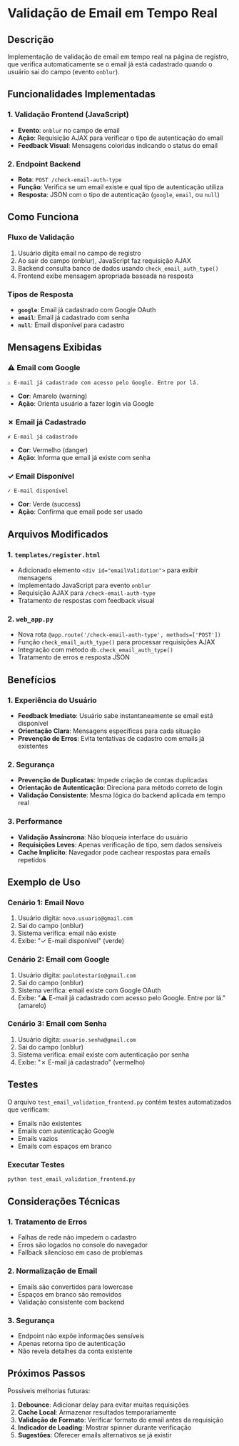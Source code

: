 # Validação de Email em Tempo Real

## Descrição
Implementação de validação de email em tempo real na página de registro, que verifica automaticamente se o email já está cadastrado quando o usuário sai do campo (evento `onblur`).

## Funcionalidades Implementadas

### 1. Validação Frontend (JavaScript)
- **Evento**: `onblur` no campo de email
- **Ação**: Requisição AJAX para verificar o tipo de autenticação do email
- **Feedback Visual**: Mensagens coloridas indicando o status do email

### 2. Endpoint Backend
- **Rota**: `POST /check-email-auth-type`
- **Função**: Verifica se um email existe e qual tipo de autenticação utiliza
- **Resposta**: JSON com o tipo de autenticação (`google`, `email`, ou `null`)

## Como Funciona

### Fluxo de Validação
1. Usuário digita email no campo de registro
2. Ao sair do campo (onblur), JavaScript faz requisição AJAX
3. Backend consulta banco de dados usando `check_email_auth_type()`
4. Frontend exibe mensagem apropriada baseada na resposta

### Tipos de Resposta
- **`google`**: Email já cadastrado com Google OAuth
- **`email`**: Email já cadastrado com senha
- **`null`**: Email disponível para cadastro

## Mensagens Exibidas

### ⚠️ Email com Google
```
⚠️ E-mail já cadastrado com acesso pelo Google. Entre por lá.
```
- **Cor**: Amarelo (warning)
- **Ação**: Orienta usuário a fazer login via Google

### ✗ Email já Cadastrado
```
✗ E-mail já cadastrado
```
- **Cor**: Vermelho (danger)
- **Ação**: Informa que email já existe com senha

### ✓ Email Disponível
```
✓ E-mail disponível
```
- **Cor**: Verde (success)
- **Ação**: Confirma que email pode ser usado

## Arquivos Modificados

### 1. `templates/register.html`
- Adicionado elemento `<div id="emailValidation">` para exibir mensagens
- Implementado JavaScript para evento `onblur`
- Requisição AJAX para `/check-email-auth-type`
- Tratamento de respostas com feedback visual

### 2. `web_app.py`
- Nova rota `@app.route('/check-email-auth-type', methods=['POST'])`
- Função `check_email_auth_type()` para processar requisições AJAX
- Integração com método `db.check_email_auth_type()`
- Tratamento de erros e resposta JSON

## Benefícios

### 1. Experiência do Usuário
- **Feedback Imediato**: Usuário sabe instantaneamente se email está disponível
- **Orientação Clara**: Mensagens específicas para cada situação
- **Prevenção de Erros**: Evita tentativas de cadastro com emails já existentes

### 2. Segurança
- **Prevenção de Duplicatas**: Impede criação de contas duplicadas
- **Orientação de Autenticação**: Direciona para método correto de login
- **Validação Consistente**: Mesma lógica do backend aplicada em tempo real

### 3. Performance
- **Validação Assíncrona**: Não bloqueia interface do usuário
- **Requisições Leves**: Apenas verificação de tipo, sem dados sensíveis
- **Cache Implícito**: Navegador pode cachear respostas para emails repetidos

## Exemplo de Uso

### Cenário 1: Email Novo
1. Usuário digita: `novo.usuario@gmail.com`
2. Sai do campo (onblur)
3. Sistema verifica: email não existe
4. Exibe: "✓ E-mail disponível" (verde)

### Cenário 2: Email com Google
1. Usuário digita: `paulotestario@gmail.com`
2. Sai do campo (onblur)
3. Sistema verifica: email existe com Google OAuth
4. Exibe: "⚠️ E-mail já cadastrado com acesso pelo Google. Entre por lá." (amarelo)

### Cenário 3: Email com Senha
1. Usuário digita: `usuario.senha@gmail.com`
2. Sai do campo (onblur)
3. Sistema verifica: email existe com autenticação por senha
4. Exibe: "✗ E-mail já cadastrado" (vermelho)

## Testes

O arquivo `test_email_validation_frontend.py` contém testes automatizados que verificam:
- Emails não existentes
- Emails com autenticação Google
- Emails vazios
- Emails com espaços em branco

### Executar Testes
```bash
python test_email_validation_frontend.py
```

## Considerações Técnicas

### 1. Tratamento de Erros
- Falhas de rede não impedem o cadastro
- Erros são logados no console do navegador
- Fallback silencioso em caso de problemas

### 2. Normalização de Email
- Emails são convertidos para lowercase
- Espaços em branco são removidos
- Validação consistente com backend

### 3. Segurança
- Endpoint não expõe informações sensíveis
- Apenas retorna tipo de autenticação
- Não revela detalhes da conta existente

## Próximos Passos

Possíveis melhorias futuras:
1. **Debounce**: Adicionar delay para evitar muitas requisições
2. **Cache Local**: Armazenar resultados temporariamente
3. **Validação de Formato**: Verificar formato do email antes da requisição
4. **Indicador de Loading**: Mostrar spinner durante verificação
5. **Sugestões**: Oferecer emails alternativos se já existir